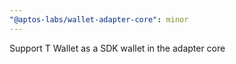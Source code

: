 ```yaml
---
"@aptos-labs/wallet-adapter-core": minor
---
```


Support T Wallet as a SDK wallet in the adapter core
